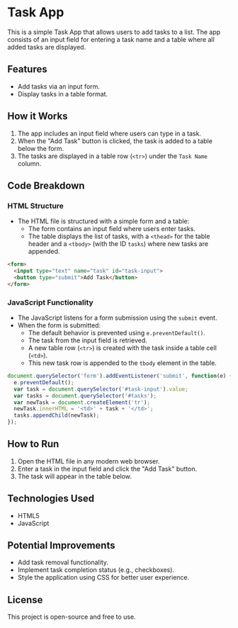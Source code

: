 # Task App

This is a simple Task App that allows users to add tasks to a list. The app consists of an input field for entering a task name and a table where all added tasks are displayed.

## Features

- Add tasks via an input form.
- Display tasks in a table format.

## How it Works

1. The app includes an input field where users can type in a task.
2. When the "Add Task" button is clicked, the task is added to a table below the form.
3. The tasks are displayed in a table row (`<tr>`) under the `Task Name` column.

## Code Breakdown

### HTML Structure

- The HTML file is structured with a simple form and a table:
  - The form contains an input field where users enter tasks.
  - The table displays the list of tasks, with a `<thead>` for the table header and a `<tbody>` (with the ID `tasks`) where new tasks are appended.

```html
<form>
  <input type="text" name="task" id="task-input">
  <button type="submit">Add Task</button>
</form>
```

### JavaScript Functionality

- The JavaScript listens for a form submission using the `submit` event.
- When the form is submitted:
  - The default behavior is prevented using `e.preventDefault()`.
  - The task from the input field is retrieved.
  - A new table row (`<tr>`) is created with the task inside a table cell (`<td>`).
  - This new task row is appended to the `tbody` element in the table.

```javascript
document.querySelector('form').addEventListener('submit', function(e) {
  e.preventDefault();
  var task = document.querySelector('#task-input').value;
  var tasks = document.querySelector('#tasks');
  var newTask = document.createElement('tr');
  newTask.innerHTML = '<td>' + task + '</td>';
  tasks.appendChild(newTask);
});
```

## How to Run

1. Open the HTML file in any modern web browser.
2. Enter a task in the input field and click the "Add Task" button.
3. The task will appear in the table below.

## Technologies Used

- HTML5
- JavaScript

## Potential Improvements

- Add task removal functionality.
- Implement task completion status (e.g., checkboxes).
- Style the application using CSS for better user experience.

## License

This project is open-source and free to use.
